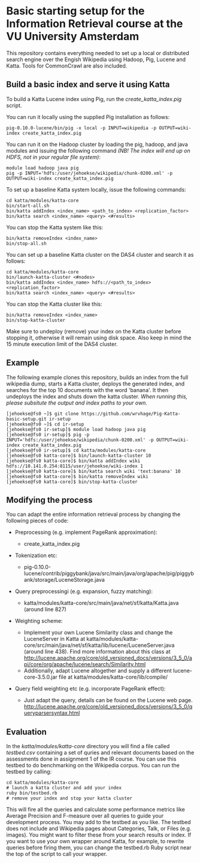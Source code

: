 # Basic starting setup for the Information Retrieval course at the VU University Amsterdam
This repository contains everything needed to set up a local or distributed search engine over the Engish Wikipedia using Hadoop, Pig, Lucene and Katta. Tools for CommonCrawl are also included.

## Build a basic index and serve it using Katta

To build a Katta Lucene index using Pig, run the *create_katta_index.pig* script.

You can run it locally using the supplied Pig installation as follows:

    pig-0.10.0-lucene/bin/pig -x local -p INPUT=wikipedia -p OUTPUT=wiki-index create_katta_index.pig

You can run it on the Hadoop cluster by loading the pig, hadoop, and java modules and issuing the
following command *(NB! The index will end up on HDFS, not in your regular file system)*:
    
    module load hadoop java pig
    pig -p INPUT='hdfs:/user/jehoekse/wikipedia/chunk-0200.xml' -p OUTPUT=wiki-index create_katta_index.pig

To set up a baseline Katta system locally, issue the following commands:

    cd katta/modules/katta-core
    bin/start-all.sh
    bin/katta addIndex <index_name> <path_to_index> <replication_factor>
    bin/katta search <index_name> <query> <#results>

You can stop the Katta system like this:

    bin/katta removeIndex <index_name>
    bin/stop-all.sh

You can set up a baseline Katta cluster on the DAS4 cluster and search it as follows:

    cd katta/modules/katta-core
    bin/launch-katta-cluster <#nodes>
    bin/katta addIndex <index_name> hdfs://<path_to_index> <replication_factor>
    bin/katta search <index_name> <query> <#results>

You can stop the Katta cluster like this:

    bin/katta removeIndex <index_name>
    bin/stop-katta-cluster

Make sure to undeploy (remove) your index on the Katta cluster before stopping it, otherwise it will remain using disk space. Also keep in mind the 15 minute execution limit of the DAS4 cluster.

## Example

The following example clones this repository, builds an index from the full wikipedia dump, starts a Katta cluster, deploys the generated index, and searches for the top 10 documents with the word 'banana'. It then undeploys the index and shuts down the katta cluster. *When running this, please subsitute the output and index paths to your own.*

    [jehoekse@fs0 ~]$ git clone https://github.com/wrvhage/Pig-Katta-basic-setup.git ir-setup
    [jehoekse@fs0 ~]$ cd ir-setup
    [jehoekse@fs0 ir-setup]$ module load hadoop java pig
    [jehoekse@fs0 ir-setup]$ pig -p INPUT='hdfs:/user/jehoekse/wikipedia/chunk-0200.xml' -p OUTPUT=wiki-index create_katta_index.pig    
    [jehoekse@fs0 ir-setup]$ cd katta/modules/katta-core
    [jehoekse@fs0 katta-core]$ bin/launch-katta-cluster 10
    [jehoekse@fs0 katta-core]$ bin/katta addIndex wiki hdfs://10.141.0.254:8115/user/jehoekse/wiki-index 1
    [jehoekse@fs0 katta-core]$ bin/katta search wiki 'text:banana' 10
    [jehoekse@fs0 katta-core]$ bin/katta removeIndex wiki
    [jehoekse@fs0 katta-core]$ bin/stop-katta-cluster

## Modifying the process

You can adapt the entire information retrieval process by changing the following pieces of code:
* Preprocessing (e.g. implement PageRank approximation): 
    * create_katta_index.pig

* Tokenization etc: 
    * pig-0.10.0-lucene/contrib/piggybank/java/src/main/java/org/apache/pig/piggybank/storage/LuceneStorage.java

* Query preprocessingi (e.g. expansion, fuzzy matching):
    * katta/modules/katta-core/src/main/java/net/sf/katta/Katta.java (around line 827)

* Weighting scheme:
    * Implement your own Lucene Similarity class and change the LuceneServer in Katta at katta/modules/katta-core/src/main/java/net/sf/katta/lib/lucene/LuceneServer.java (around line 438). Find more information about this class at http://lucene.apache.org/core/old_versioned_docs/versions/3_5_0/api/core/org/apache/lucene/search/Similarity.html
    * Additionally, adapt Lucene altogether and supply a different lucene-core-3.5.0.jar file at katta/modules/katta-core/lib/compile/

* Query field weighting etc (e.g. incorporate PageRank effect):
    * Just adapt the query, details can be found on the Lucene web page. http://lucene.apache.org/core/old_versioned_docs/versions/3_5_0/queryparsersyntax.html


## Evaluation

In the *katta/modules/katta-core* directory you will find a file called *testbed.csv* containing a set of quries and relevant documents based on the assessments done in assignment 1 of the IR course. You can use this testbed to do benchmarking on the Wikipedia corpus.
You can run the testbed by calling:

    cd katta/modules/katta-core
    # launch a katta cluster and add your index
    ruby bin/testbed.rb
    # remove your index and stop your katta cluster

This will fire all the queries and calculate some performance metrics like Average Precision and F-measure over all queries to guide your development process. You may add to the testbed as you like.
The testbed does not include and Wikipedia pages about Categories, Talk, or Files (e.g. images). You might want to filter these from your search results or index.
If you want to use your own wrapper around Katta, for example, to rewrite queries before firing them, you can change the testbed.rb Ruby script near the top of the script to call your wrapper.

